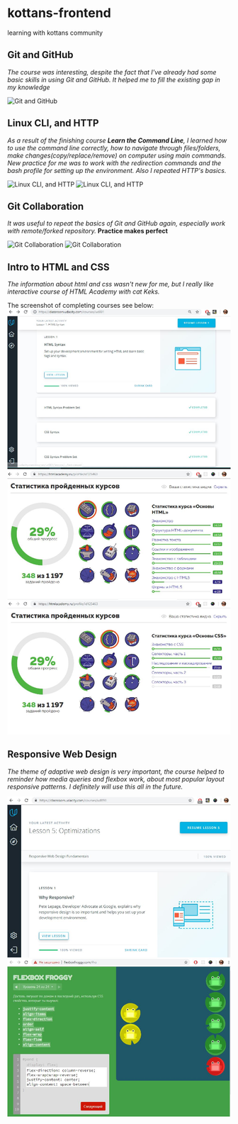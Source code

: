 # kottans-frontend
learning with kottans community

## Git and GitHub
*The course was interesting, despite the fact that I've already had some basic skills in using Git and GitHub. It helped me to fill the existing gap in my knowledge*

![Git and GitHub](https://github.com/simpleil/kottans-frontend/blob/master/task_Git%20_GitHub/task_git.jpg)

## Linux CLI, and HTTP
*As a result of the finishing course **Learn the Command Line**, I learned how to use the command line correctly, how to navigate through files/folders, make changes(copy/replace/remove) on computer using main commands.
New practice for me was to work with the redirection commands and the bash profile for setting up the environment. Also I repeated HTTP's basics.*

![Linux CLI, and HTTP](https://github.com/simpleil/kottans-frontend/blob/master/task_linux_cli/task-linux-cli1.JPG)
![Linux CLI, and HTTP](https://github.com/simpleil/kottans-frontend/blob/master/task_linux_cli/task-linux-cli2.JPG)

## Git Collaboration
*It was useful to repeat the basics of Git and GitHub again, especially work with remote/forked repository.*
**Practice makes perfect**

![Git Collaboration](https://github.com/simpleil/kottans-frontend/blob/master/task_git_collaboration/task_git_collaboration.JPG)
![Git Collaboration](https://github.com/simpleil/kottans-frontend/blob/master/task_git_collaboration/task_git_collaboration2.JPG)

## Intro to HTML and CSS

*The information about html and css wasn't new for me, but l really like interactive course of HTML Academy with cat Keks.*

The screenshot of completing courses see below:
![Intro to HTML and CSS](task_git_html_css_intro/html_css_udacity.JPG)
![Intro to HTML and CSS](task_git_html_css_intro/HTMLAcademy_html1.jpg)
![Intro to HTML and CSS](task_git_html_css_intro/HTMLAcademy_css.jpg)

## Responsive Web Design

*The theme of adaptive web design is very important, the course helped to reminder how media queries and flexbox work, about most popular layout responsive patterns. I definitely will use this all in the future.*

![Responsive Web Design](task_responsive_web_design/udacity_responsive_web_design.JPG)
![Responsive Web Design](task_responsive_web_design/flexbox_froggy.JPG)
